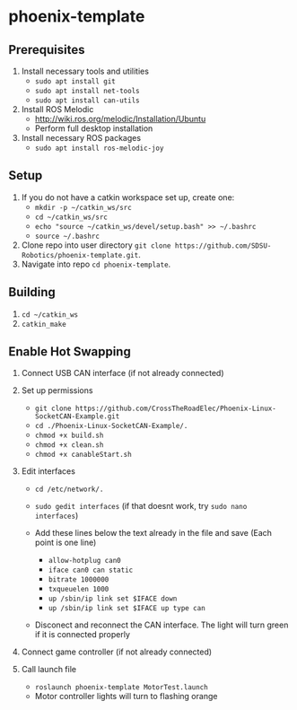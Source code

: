 # phoenix-template

## Prerequisites

 1. Install necessary tools and utilities
     - `sudo apt install git`
	 - `sudo apt install net-tools`
	 - `sudo apt install can-utils`
 2. Install ROS Melodic
     - http://wiki.ros.org/melodic/Installation/Ubuntu
     - Perform full desktop installation
 3. Install necessary ROS packages
     - `sudo apt install ros-melodic-joy`
 
## Setup
 1. If you do not have a catkin workspace set up, create one:
     - `mkdir -p ~/catkin_ws/src`
     - `cd ~/catkin_ws/src`
     - `echo "source ~/catkin_ws/devel/setup.bash" >> ~/.bashrc`
     - `source ~/.bashrc`
 2. Clone repo into user directory `git clone https://github.com/SDSU-Robotics/phoenix-template.git`.
 3. Navigate into repo `cd phoenix-template`.

## Building
 1. `cd ~/catkin_ws`
 2. `catkin_make`

 ## Enable Hot Swapping
 1. Connect USB CAN interface (if not already connected)
 2. Set up permissions
     - `git clone https://github.com/CrossTheRoadElec/Phoenix-Linux-SocketCAN-Example.git`
     - `cd ./Phoenix-Linux-SocketCAN-Example/.`
     - `chmod +x build.sh`
     - `chmod +x clean.sh`
     - `chmod +x canableStart.sh`

 3. Edit interfaces
     - `cd /etc/network/.`
     - `sudo gedit interfaces` (if that doesnt work, try `sudo nano interfaces`)
     - Add these lines below the text already in the file and save (Each point is one line)

       - `allow-hotplug can0`
       - `iface can0 can static`
       - `bitrate 1000000`
       - `txqueuelen 1000`
       - `up /sbin/ip link set $IFACE down`
       - `up /sbin/ip link set $IFACE up type can`
     - Disconect and reconnect the CAN interface.  The light will turn green if it is connected properly

 4. Connect game controller (if not already connected)
 5. Call launch file
	- `roslaunch phoenix-template MotorTest.launch`
    - Motor controller lights will turn to flashing orange

